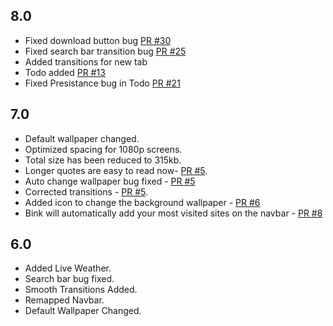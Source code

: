 ## 8.0

- Fixed download button bug [PR #30](https://github.com/AmitGujar/Bink-Chrome-Extension/pull/30)
- Fixed search bar transition bug [PR #25](https://github.com/AmitGujar/Bink-Chrome-Extension/pull/25)
- Added transitions for new tab
- Todo added [PR #13](https://github.com/AmitGujar/Bink-Chrome-Extension/pull/13)
- Fixed Presistance bug in Todo [PR #21](https://github.com/AmitGujar/Bink-Chrome-Extension/pull/21)

## 7.0

- Default wallpaper changed.
- Optimized spacing for 1080p screens.
- Total size has been reduced to 315kb.
- Longer quotes are easy to read now- [PR #5](https://github.com/AmitGujar/Bink-Chrome-Extension/pull/5).
- Auto change wallpaper bug fixed - [PR #5](https://github.com/AmitGujar/Bink-Chrome-Extension/pull/5)
- Corrected transitions - [PR #5](https://github.com/AmitGujar/Bink-Chrome-Extension/pull/5).
- Added icon to change the background wallpaper - [PR #6](https://github.com/AmitGujar/Bink-Chrome-Extension/pull/6)
- Bink will automatically add your most visited sites on the navbar - [PR #8](https://github.com/AmitGujar/Bink-Chrome-Extension/pull/8)

## 6.0

- Added Live Weather.
- Search bar bug fixed.
- Smooth Transitions Added.
- Remapped Navbar.
- Default Wallpaper Changed.
